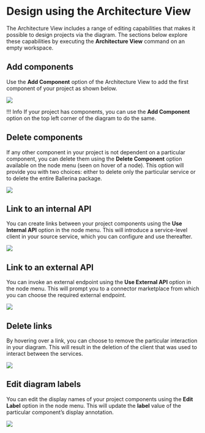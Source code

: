 # Design using the Architecture View

The Architecture View includes a range of editing capabilities that makes it possible to design projects via the diagram. The sections below explore these capabilities by executing the **Architecture View** command on an empty workspace.

## Add components

Use the **Add Component** option of the Architecture View to add the first component of your project as shown below. 

<img src="https://wso2.com/ballerina/vscode/docs/img/visual-programming/architecture-view/architecture-diagram/add-component.gif" class="cInlineImage-full"/>

!!! Info
    If your project has components, you can use the **Add Component** option on the top left corner of the diagram to do the same.

## Delete components

If any other component in your project is not dependent on a particular component, you can delete them using the **Delete Component** option available on the node menu (seen on hover of a node). This option will provide you with two choices: either to delete only the particular service or to delete the entire Ballerina package.

<img src="https://wso2.com/ballerina/vscode/docs/img/visual-programming/architecture-view/architecture-diagram/delete-component.gif" class="cInlineImage-full"/>

## Link to an internal API

You can create links between your project components using the **Use Internal API** option in the node menu. This will introduce a service-level client in your source service, which you can configure and use thereafter.

<img src="https://wso2.com/ballerina/vscode/docs/img/visual-programming/architecture-view/architecture-diagram/internal-linking.gif" class="cInlineImage-full"/>

## Link to an external API

You can invoke an external endpoint using the **Use External API** option in the node menu. This will prompt you to a connector marketplace from which you can choose the required external endpoint.

<img src="https://wso2.com/ballerina/vscode/docs/img/visual-programming/architecture-view/architecture-diagram/external-linking.gif" class="cInlineImage-full"/>

## Delete links

By hovering over a link, you can choose to remove the particular interaction in your diagram. This will result in the deletion of the client that was used to interact between the services.

<img src="https://wso2.com/ballerina/vscode/docs/img/visual-programming/architecture-view/architecture-diagram/delete-links.gif" class="cInlineImage-full"/>

## Edit diagram labels

You can edit the display names of your project components using the **Edit Label** option in the node menu. This will update the **label** value of the particular component’s display annotation.

<img src="https://wso2.com/ballerina/vscode/docs/img/visual-programming/architecture-view/architecture-diagram/edit-label.gif" class="cInlineImage-full"/>
